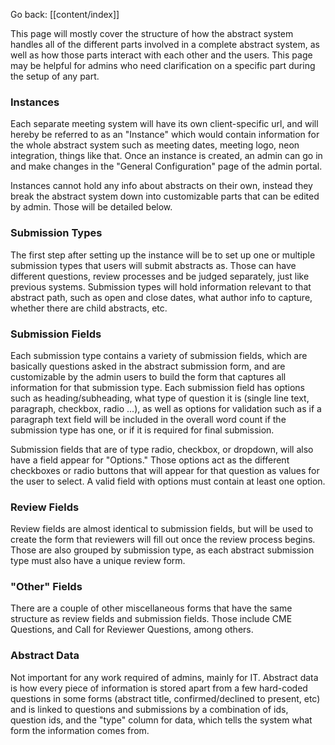 Go back: [[content/index]]

This page will mostly cover the structure of how the abstract system handles all of the different parts involved in a complete abstract system, as well as how those parts interact with each other and the users. This page may be helpful for admins who need clarification on a specific part during the setup of any part.
### Instances
Each separate meeting system will have its own client-specific url, and will hereby be referred to as an "Instance" which would contain information for the whole abstract system such as meeting dates, meeting logo, neon integration, things like that. Once an instance is created, an admin can go in and make changes in the "General Configuration" page of the admin portal.

Instances cannot hold any info about abstracts on their own, instead they break the abstract system down into customizable parts that can be edited by admin. Those will be detailed below.

### Submission Types

The first step after setting up the instance will be to set up one or multiple submission types that users will submit abstracts as. Those can have different questions, review processes and be judged separately, just like previous systems. Submission types will hold information relevant to that abstract path, such as open and close dates, what author info to capture, whether there are child abstracts, etc.  

### Submission Fields

Each submission type contains a variety of submission fields, which are basically questions asked in the abstract submission form, and are customizable by the admin users to build the form that captures all information for that submission type. Each submission field has options such as heading/subheading, what type of question it is (single line text, paragraph, checkbox, radio ...), as well as options for validation such as if a paragraph text field will be included in the overall word count if the submission type has one, or if it is required for final submission. 

Submission fields that are of type radio, checkbox, or dropdown, will also have a field appear for "Options." Those options act as the different checkboxes or radio buttons that will appear for that question as values for the user to select. A valid field with options must contain at least one option.

### Review Fields

Review fields are almost identical to submission fields, but will be used to create the form that reviewers will fill out once the review process begins. Those are also grouped by submission type, as each abstract submission type must also have a unique review form.

### "Other" Fields

There are a couple of other miscellaneous forms that have the same structure as review fields and submission fields. Those include CME Questions, and Call for Reviewer Questions, among others.
### Abstract Data

Not important for any work required of admins, mainly for IT. Abstract data is how every piece of information is stored apart from a few hard-coded questions in some forms (abstract title, confirmed/declined to present, etc) and is linked to questions and submissions by a combination of ids, question ids, and the "type" column for data, which tells the system what form the information comes from.

